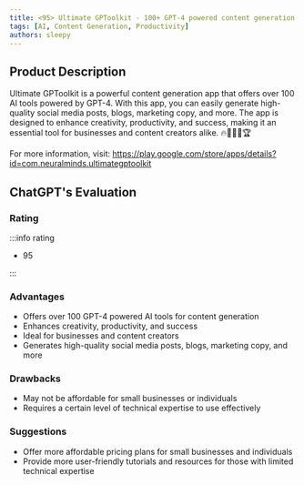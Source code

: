```yaml
---
title: <95> Ultimate GPToolkit - 100+ GPT-4 powered content generation tools
tags: [AI, Content Generation, Productivity]
authors: sleepy
---
```


## Product Description

Ultimate GPToolkit is a powerful content generation app that offers over 100 AI tools powered by GPT-4. With this app, you can easily generate high-quality social media posts, blogs, marketing copy, and more. The app is designed to enhance creativity, productivity, and success, making it an essential tool for businesses and content creators alike. 🔥🤖🧰🚀🏆

For more information, visit: https://play.google.com/store/apps/details?id=com.neuralminds.ultimategptoolkit

## ChatGPT's Evaluation

### Rating

:::info rating

- 95

:::

### Advantages

- Offers over 100 GPT-4 powered AI tools for content generation
- Enhances creativity, productivity, and success
- Ideal for businesses and content creators
- Generates high-quality social media posts, blogs, marketing copy, and more


### Drawbacks

- May not be affordable for small businesses or individuals
- Requires a certain level of technical expertise to use effectively

### Suggestions

- Offer more affordable pricing plans for small businesses and individuals
- Provide more user-friendly tutorials and resources for those with limited technical expertise